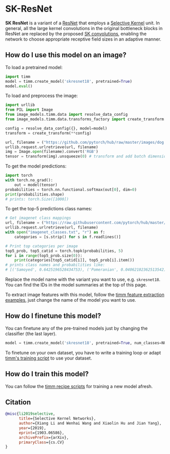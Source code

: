 # SK-ResNet

**SK ResNet** is a variant of a [ResNet](https://www.paperswithcode.com/method/resnet) that employs a [Selective Kernel](https://paperswithcode.com/method/selective-kernel) unit. In general, all the large kernel convolutions in the original bottleneck blocks in ResNet are replaced by the proposed [SK convolutions](https://paperswithcode.com/method/selective-kernel-convolution), enabling the network to choose appropriate receptive field sizes in an adaptive manner.

## How do I use this model on an image?
To load a pretrained model:

```python
import timm
model = timm.create_model('skresnet18', pretrained=True)
model.eval()
```

To load and preprocess the image:
```python 
import urllib
from PIL import Image
from image_models.timm.data import resolve_data_config
from image_models.timm.data.transforms_factory import create_transform

config = resolve_data_config({}, model=model)
transform = create_transform(**config)

url, filename = ("https://github.com/pytorch/hub/raw/master/images/dog.jpg", "dog.jpg")
urllib.request.urlretrieve(url, filename)
img = Image.open(filename).convert('RGB')
tensor = transform(img).unsqueeze(0) # transform and add batch dimension
```

To get the model predictions:
```python
import torch
with torch.no_grad():
    out = model(tensor)
probabilities = torch.nn.functional.softmax(out[0], dim=0)
print(probabilities.shape)
# prints: torch.Size([1000])
```

To get the top-5 predictions class names:
```python
# Get imagenet class mappings
url, filename = ("https://raw.githubusercontent.com/pytorch/hub/master/imagenet_classes.txt", "imagenet_classes.txt")
urllib.request.urlretrieve(url, filename) 
with open("imagenet_classes.txt", "r") as f:
    categories = [s.strip() for s in f.readlines()]

# Print top categories per image
top5_prob, top5_catid = torch.topk(probabilities, 5)
for i in range(top5_prob.size(0)):
    print(categories[top5_catid[i]], top5_prob[i].item())
# prints class names and probabilities like:
# [('Samoyed', 0.6425196528434753), ('Pomeranian', 0.04062102362513542), ('keeshond', 0.03186424449086189), ('white wolf', 0.01739676296710968), ('Eskimo dog', 0.011717947199940681)]
```

Replace the model name with the variant you want to use, e.g. `skresnet18`. You can find the IDs in the model summaries at the top of this page.

To extract image features with this model, follow the [timm feature extraction examples](https://rwightman.github.io/pytorch-image-models/feature_extraction/), just change the name of the model you want to use.

## How do I finetune this model?
You can finetune any of the pre-trained models just by changing the classifier (the last layer).
```python
model = timm.create_model('skresnet18', pretrained=True, num_classes=NUM_FINETUNE_CLASSES)
```
To finetune on your own dataset, you have to write a training loop or adapt [timm's training
script](https://github.com/rwightman/pytorch-image-models/blob/master/train.py) to use your dataset.

## How do I train this model?

You can follow the [timm recipe scripts](https://rwightman.github.io/pytorch-image-models/scripts/) for training a new model afresh.

## Citation

```BibTeX
@misc{li2019selective,
      title={Selective Kernel Networks}, 
      author={Xiang Li and Wenhai Wang and Xiaolin Hu and Jian Yang},
      year={2019},
      eprint={1903.06586},
      archivePrefix={arXiv},
      primaryClass={cs.CV}
}
```

<!--
Type: model-index
Collections:
- Name: SKResNet
  Paper:
    Title: Selective Kernel Networks
    URL: https://paperswithcode.com/paper/selective-kernel-networks
Models:
- Name: skresnet18
  In Collection: SKResNet
  Metadata:
    FLOPs: 2333467136
    Parameters: 11960000
    File Size: 47923238
    Architecture:
    - Convolution
    - Dense Connections
    - Global Average Pooling
    - Max Pooling
    - Residual Connection
    - Selective Kernel
    - Softmax
    Tasks:
    - Image Classification
    Training Techniques:
    - SGD with Momentum
    - Weight Decay
    Training Data:
    - ImageNet
    Training Resources: 8x GPUs
    ID: skresnet18
    LR: 0.1
    Epochs: 100
    Layers: 18
    Crop Pct: '0.875'
    Momentum: 0.9
    Batch Size: 256
    Image Size: '224'
    Weight Decay: 4.0e-05
    Interpolation: bicubic
  Code: https://github.com/rwightman/pytorch-image-models/blob/a7f95818e44b281137503bcf4b3e3e94d8ffa52f/timm/models/sknet.py#L148
  Weights: https://github.com/rwightman/pytorch-image-models/releases/download/v0.1-weights/skresnet18_ra-4eec2804.pth
  Results:
  - Task: Image Classification
    Dataset: ImageNet
    Metrics:
      Top 1 Accuracy: 73.03%
      Top 5 Accuracy: 91.17%
- Name: skresnet34
  In Collection: SKResNet
  Metadata:
    FLOPs: 4711849952
    Parameters: 22280000
    File Size: 89299314
    Architecture:
    - Convolution
    - Dense Connections
    - Global Average Pooling
    - Max Pooling
    - Residual Connection
    - Selective Kernel
    - Softmax
    Tasks:
    - Image Classification
    Training Techniques:
    - SGD with Momentum
    - Weight Decay
    Training Data:
    - ImageNet
    Training Resources: 8x GPUs
    ID: skresnet34
    LR: 0.1
    Epochs: 100
    Layers: 34
    Crop Pct: '0.875'
    Momentum: 0.9
    Batch Size: 256
    Image Size: '224'
    Weight Decay: 4.0e-05
    Interpolation: bicubic
  Code: https://github.com/rwightman/pytorch-image-models/blob/a7f95818e44b281137503bcf4b3e3e94d8ffa52f/timm/models/sknet.py#L165
  Weights: https://github.com/rwightman/pytorch-image-models/releases/download/v0.1-weights/skresnet34_ra-bdc0ccde.pth
  Results:
  - Task: Image Classification
    Dataset: ImageNet
    Metrics:
      Top 1 Accuracy: 76.93%
      Top 5 Accuracy: 93.32%
-->